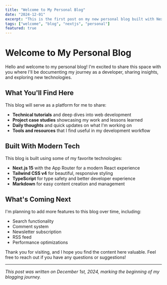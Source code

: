 ```yaml
---
title: "Welcome to My Personal Blog"
date: "2024-12-01"
excerpt: "This is the first post on my new personal blog built with Next.js and Tailwind CSS. Here's what you can expect to find here."
tags: ["welcome", "blog", "nextjs", "personal"]
featured: true
---
```


# Welcome to My Personal Blog

Hello and welcome to my personal blog! I'm excited to share this space with you where I'll be documenting my journey as a developer, sharing insights, and exploring new technologies.

## What You'll Find Here

This blog will serve as a platform for me to share:

- **Technical tutorials** and deep dives into web development
- **Project case studies** showcasing my work and lessons learned
- **Daily thoughts** and quick updates on what I'm working on
- **Tools and resources** that I find useful in my development workflow

## Built With Modern Tech

This blog is built using some of my favorite technologies:

- **Next.js 15** with the App Router for a modern React experience
- **Tailwind CSS v4** for beautiful, responsive styling
- **TypeScript** for type safety and better developer experience
- **Markdown** for easy content creation and management

## What's Coming Next

I'm planning to add more features to this blog over time, including:

- Search functionality
- Comment system
- Newsletter subscription
- RSS feed
- Performance optimizations

Thank you for visiting, and I hope you find the content here valuable. Feel free to reach out if you have any questions or suggestions!

---

*This post was written on December 1st, 2024, marking the beginning of my blogging journey.*
